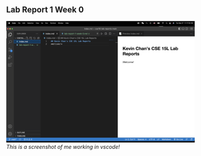 ## Lab Report 1 Week 0
![](lab-report-1-week-0-screenshot.png)
*This is a screenshot of me working in vscode!*